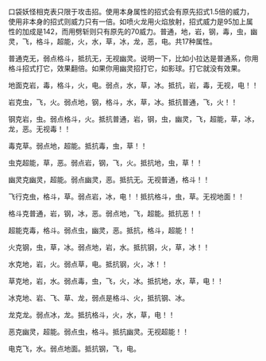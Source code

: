 口袋妖怪相克表只限于攻击招。使用本身属性的招式会有原先招式1.5倍的威力，使用非本身的招式则威力只有一倍。如喷火龙用火焰放射，招式威力是95加上属性的加成是142，而用劈斩则只有原先的70威力。普通，地，岩，钢，毒，虫，幽灵，飞，格斗，超能，火，水，草，冰，龙，恶，电。共17种属性。

普通克无，弱点格斗，抵抗无，无视幽灵。说明一下，比如小拉达是普通系，你用格斗招式打它，效果翻倍。如果你用幽灵招打它，如影球。打它就没有效果。

地面克岩，毒，格斗，火，电。弱点，水，草，冰。抵抗，岩，毒，无视，电！！

岩克虫，飞，火。弱点地，钢，格斗，水，草，冰。抵抗普通，飞，火！！

钢克岩，虫。弱点格斗，火。抵抗普通，岩，钢，虫，幽灵，飞，超能，草，冰，龙，恶。无视毒！！

毒克草。弱点地，超能。抵抗毒，虫，草！！

虫克超能，草，恶。弱点岩，钢，飞，火。抵抗地，虫，草！！

幽灵克幽灵，超能。弱点幽灵，恶。抵抗无。无视普通，格斗！！

飞行克虫，格斗，草。弱点岩，冰，电！！抵抗格斗，虫，草。无视地面！！

格斗克普通，岩，钢，冰，恶。弱点地，飞，超能。抵抗恶！！

超能克毒，格斗。弱点虫，幽灵，恶。抵抗，格斗，超能！！

火克钢，虫，草，冰。弱点地，岩，水。抵抗钢，火，草，冰！！

水克地，岩，火。弱点草，电。抵抗钢，火，冰！！

草克地，岩，水。弱点毒，虫，飞，火，冰。抵抗地，水，草，电！！

冰克地、岩、飞、草、龙，弱点是格斗、火，抵抗钢、冰。

龙克龙。弱点冰，龙。抵抗格斗，火，水，草，电！！

恶克幽灵，超能。弱点虫，格斗。抵抗幽灵。无视超能！！

电克飞，水。弱点地面。抵抗钢，飞，电。

